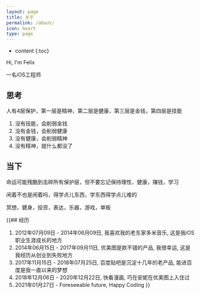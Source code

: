 ```yaml
---
layout: page
title: 关于
permalink: /about/
icon: heart
type: page
---
```


* content
{:toc}

Hi, I'm Felix

一名iOS工程师

## 思考

人有4层保护，第一层是精神，第二层是健康，第三层是金钱，第四层是技能

1. 没有技能，会削弱金钱
2. 没有金钱，会削弱健康
3. 没有健康，会削弱精神
4. 没有精神，就什么都没了

## 当下

命运可能残酷到击碎所有保护层，但不要忘记保持理性，健康，赚钱，学习

闲着不也是闲着吗，得学点儿东西，学东西得学点儿难的

冥想，健身，投资，表达，乐器，游戏，单板

{{## 经历

1. 2012年07月09日 - 2014年06月09日, 我喜欢我的老东家多米音乐, 这是我iOS职业生涯成长的地方
2. 2014年06月15日 - 2017年09月11日, 优美图是款不错的产品, 我很幸运, 这是我经历从创业到失败地方
3. 2017年11月15日 - 2018年07月25日, 百度贴吧是沉淀十几年的老产品, 能进百度是我一直以来的梦想
4. 2018年12月06日 - 2020年12月22日, 快看漫画, 巧在安妮在优美图上入住过
5. 2021年01月27日 - Foreseeable future, Happy Coding
}}
